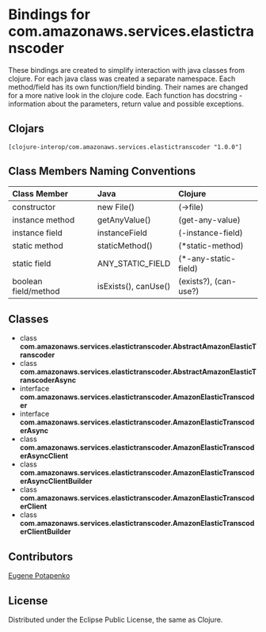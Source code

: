 # Bindings for com.amazonaws.services.elastictranscoder

These bindings are created to simplify interaction with java classes from clojure.
For each java class was created a separate namespace.
Each method/field has its own function/field binding.
Their names are changed for a more native look in the clojure code. Each function has docstring - information about the parameters, return value and possible exceptions.

## Clojars

```
[clojure-interop/com.amazonaws.services.elastictranscoder "1.0.0"]
```

## Class Members Naming Conventions

| Class Member | Java | Clojure |
|:--|:--|:--|
| constructor | new File() | (->file) |
| instance method | getAnyValue() | (get-any-value) |
| instance field | instanceField | (-instance-field) |
| static method | staticMethod() | (*static-method) |
| static field | ANY_STATIC_FIELD | (*-any-static-field) |
| boolean field/method | isExists(), canUse() | (exists?), (can-use?) |

## Classes

- class **com.amazonaws.services.elastictranscoder.AbstractAmazonElasticTranscoder**
- class **com.amazonaws.services.elastictranscoder.AbstractAmazonElasticTranscoderAsync**
- interface **com.amazonaws.services.elastictranscoder.AmazonElasticTranscoder**
- interface **com.amazonaws.services.elastictranscoder.AmazonElasticTranscoderAsync**
- class **com.amazonaws.services.elastictranscoder.AmazonElasticTranscoderAsyncClient**
- class **com.amazonaws.services.elastictranscoder.AmazonElasticTranscoderAsyncClientBuilder**
- class **com.amazonaws.services.elastictranscoder.AmazonElasticTranscoderClient**
- class **com.amazonaws.services.elastictranscoder.AmazonElasticTranscoderClientBuilder**

## Contributors

[Eugene Potapenko](https://github.com/potapenko/)

## License

Distributed under the Eclipse Public License, the same as Clojure.
